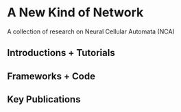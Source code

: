 # A New Kind of Network
A collection of research on Neural Cellular Automata (NCA)

## Introductions + Tutorials

## Frameworks + Code

## Key Publications

